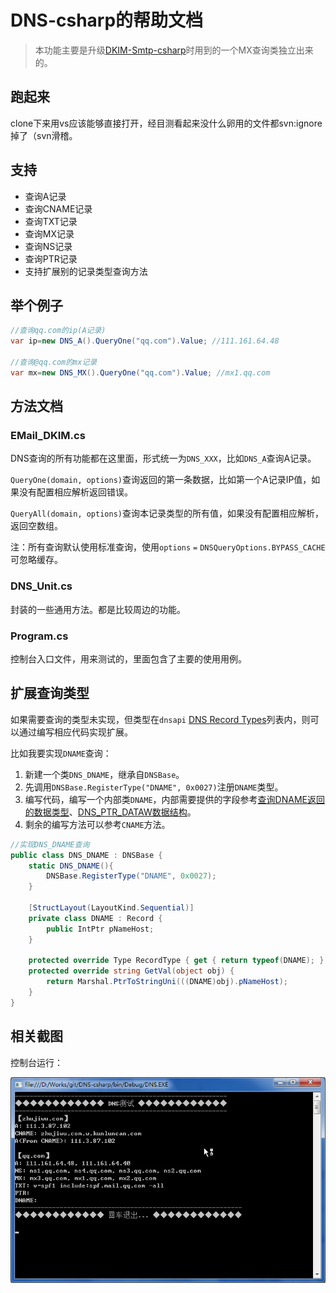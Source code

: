 # DNS-csharp的帮助文档

> 本功能主要是升级[DKIM-Smtp-csharp](https://github.com/xiangyuecn/DKIM-Smtp-csharp)时用到的一个MX查询类独立出来的。

## 跑起来

clone下来用vs应该能够直接打开，经目测看起来没什么卵用的文件都svn:ignore掉了（svn滑稽。


## 支持

- 查询A记录
- 查询CNAME记录
- 查询TXT记录
- 查询MX记录
- 查询NS记录
- 查询PTR记录
- 支持扩展别的记录类型查询方法


## 举个例子

``` C#
//查询qq.com的ip(A记录)
var ip=new DNS_A().QueryOne("qq.com").Value; //111.161.64.48

//查询@qq.com的mx记录
var mx=new DNS_MX().QueryOne("qq.com").Value; //mx1.qq.com
```

## 方法文档

### EMail_DKIM.cs

DNS查询的所有功能都在这里面，形式统一为`DNS_XXX`，比如`DNS_A`查询A记录。

`QueryOne(domain, options)`查询返回的第一条数据，比如第一个A记录IP值，如果没有配置相应解析返回错误。

`QueryAll(domain, options)`查询本记录类型的所有值，如果没有配置相应解析，返回空数组。

注：所有查询默认使用标准查询，使用`options` `=` `DNSQueryOptions.BYPASS_CACHE`可忽略缓存。

### DNS_Unit.cs
封装的一些通用方法。都是比较周边的功能。

### Program.cs
控制台入口文件，用来测试的，里面包含了主要的使用用例。


## 扩展查询类型

如果需要查询的类型未实现，但类型在`dnsapi` [DNS Record Types](https://docs.microsoft.com/zh-cn/windows/desktop/DNS/dns-constants)列表内，则可以通过编写相应代码实现扩展。

比如我要实现`DNAME`查询：

1. 新建一个类`DNS_DNAME`，继承自`DNSBase`。
2. 先调用`DNSBase.RegisterType("DNAME", 0x0027)`注册`DNAME`类型。
3. 编写代码，编写一个内部类`DNAME`，内部需要提供的字段参考[查询DNAME返回的数据类型](https://docs.microsoft.com/zh-cn/windows/desktop/api/windns/ns-windns-_dnsrecordw)、[DNS_PTR_DATAW数据结构](https://docs.microsoft.com/zh-cn/windows/desktop/api/windns/ns-windns-__unnamed_struct_3)。
4. 剩余的编写方法可以参考`CNAME`方法。

``` C#
//实现DNS_DNAME查询
public class DNS_DNAME : DNSBase {
	static DNS_DNAME(){
		DNSBase.RegisterType("DNAME", 0x0027);
	}
	
	[StructLayout(LayoutKind.Sequential)]
	private class DNAME : Record {
		public IntPtr pNameHost;
	}

	protected override Type RecordType { get { return typeof(DNAME); } }
	protected override string GetVal(object obj) {
		return Marshal.PtrToStringUni(((DNAME)obj).pNameHost);
	}
}
```


## 相关截图

控制台运行：

![控制台运行](images/1.png)
